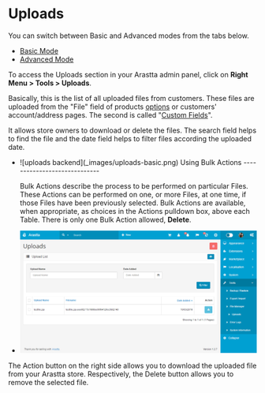 Uploads
=======

<div class="uk-alert-info uk-alert">
  <span class="uk-icon-info-circle"></span> You can switch between Basic and Advanced modes from the tabs below.
</div>
<ul class="uk-tab" data-uk-tab="{connect:'#doc-tabs', animation: 'fade'}">
    <li><a href="">Basic Mode</a></li>
    <li><a href="">Advanced Mode</a></li>
</ul>

To access the Uploads section in your Arastta admin panel, click on **Right Menu > Tools > Uploads**.

Basically, this is the list of all uploaded files from customers. These files are uploaded from the "File" field of products [options](docs/user-manual/catalog/options) or customers' account/address pages. The second is called "[Custom Fields](docs/user-manual/customers/fields)".

It allows store owners to download or delete the files. The search field helps to find the file and the date field helps to filter files according the uploaded date.

<ul id="doc-tabs" class="uk-switcher uk-margin">
    <li markdown="1">![uploads backend](_images/uploads-basic.png)
Using Bulk Actions
-----------------------------

Bulk Actions describe the process to be performed on particular Files. These Actions can be performed on one, or more Files, at one time, if those Files have been previously selected. Bulk Actions are available, when appropriate, as choices in the Actions pulldown box, above each Table. There is only one Bulk Action allowed, **Delete**.</li>
    <li markdown="1">![uploads backend](_images/uploads.png)</li>
</ul>

The Action button on the right side allows you to download the uploaded file from your Arastta store. Respectively, the Delete button allows you to remove the selected file.